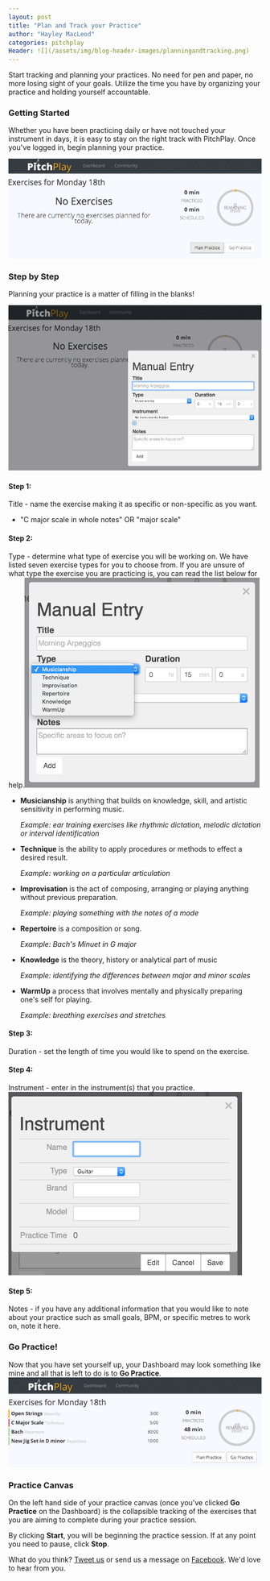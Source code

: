 ```yaml
---
layout: post
title: "Plan and Track your Practice"
author: "Hayley MacLeod"
categories: pitchplay
Header: ![](/assets/img/blog-header-images/planningandtracking.png)
---
```


Start tracking and planning your practices. No need for pen
and paper, no more losing sight of your goals.
Utilize the time you have by organizing your practice and holding yourself
accountable.

### Getting Started

Whether you have been practicing daily or have not touched
your instrument in days, it is easy to stay on
the right track with PitchPlay.
Once you've logged in, begin planning your practice.

![](/assets/img/2016-04-18/image1.png)

### Step by Step

Planning your practice is a matter of filling
in the blanks!

![](/assets/img/2016-04-18/Image2.png)

#### Step 1:
Title - name the exercise making it as specific
or non-specific as you want.
  - "C major scale in whole notes" OR "major scale"

#### Step 2:
Type - determine what type of exercise you will be working on.
We have listed seven exercise types for you to choose from. If you are unsure of what type the exercise you are practicing is, you can read the list below for help.![](/assets/img/2016-04-18/image3.png)


  - __Musicianship__ is anything that builds on knowledge, skill, and artistic sensitivity in performing music.

    *Example: ear training exercises like rhythmic dictation, melodic dictation or interval identification*
  - __Technique__ is the ability to apply procedures or methods to effect a desired result.

    *Example: working on a particular articulation*
  - __Improvisation__ is the act of composing, arranging or playing anything without previous preparation.

    *Example: playing something with the notes of a mode*
  - __Repertoire__ is a composition or song.

    *Example: Bach's Minuet in G major*
  - __Knowledge__ is the theory, history or analytical part of music

    *Example: identifying the differences between major and minor scales*
  - __WarmUp__ a process that involves mentally and physically preparing one's self for playing.

    *Example: breathing exercises and stretches*

#### Step 3:
Duration - set the length of time you would like to spend on the exercise.

#### Step 4:
Instrument - enter in the instrument(s) that you practice. ![](/assets/img/2016-04-18/image4.png)

#### Step 5:
Notes - if you have any additional information that you would like to note about your practice such as small goals, BPM, or specific metres to work on, note it here.

### Go Practice!
Now that you have set yourself up, your Dashboard may look something like mine and all that is left to do is to  __Go Practice__.
![](/assets/img/2016-04-18/image5.png)

### Practice Canvas

On the left hand side of your practice canvas (once you've clicked __Go Practice__ on the Dashboard) is the
collapsible tracking of the exercises that you
are aiming to complete during your practice session.

By clicking __Start__, you will be beginning the practice session. If at any point you need
to pause, click __Stop__.






What do you think? [Tweet us](https://twitter.com/pitchplayio) or send us a message on [Facebook](https://www.facebook.com/pitchplayio/). We'd love to hear from you.
